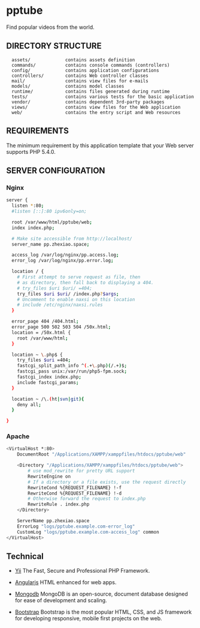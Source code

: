 pptube
================================

Find popular videos from the world.


DIRECTORY STRUCTURE
-------------------

      assets/             contains assets definition
      commands/           contains console commands (controllers)
      config/             contains application configurations
      controllers/        contains Web controller classes
      mail/               contains view files for e-mails
      models/             contains model classes
      runtime/            contains files generated during runtime
      tests/              contains various tests for the basic application
      vendor/             contains dependent 3rd-party packages
      views/              contains view files for the Web application
      web/                contains the entry script and Web resources



REQUIREMENTS
------------

The minimum requirement by this application template that your Web server supports PHP 5.4.0.

SERVER CONFIGURATION
-------------

### Nginx
```bash
server {
  listen *:80;
  #listen [::]:80 ipv6only=on;

  root /var/www/html/pptube/web;
  index index.php;

  # Make site accessible from http://localhost/
  server_name pp.zhexiao.space;

  access_log /var/log/nginx/pp.access.log;
  error_log /var/log/nginx/pp.error.log;

  location / {
    # First attempt to serve request as file, then
    # as directory, then fall back to displaying a 404.
    # try_files $uri $uri/ =404;
    try_files $uri $uri/ /index.php?$args;
    # Uncomment to enable naxsi on this location
    # include /etc/nginx/naxsi.rules
  } 

  error_page 404 /404.html;
  error_page 500 502 503 504 /50x.html;
  location = /50x.html {
    root /var/www/html;
  }

  location ~ \.php$ {
    try_files $uri =404;
    fastcgi_split_path_info ^(.+\.php)(/.+)$;
    fastcgi_pass unix:/var/run/php5-fpm.sock;
    fastcgi_index index.php;
    include fastcgi_params;
  }

  location ~ /\.(ht|svn|git){
    deny all;
  }

}
```

### Apache
```bash
<VirtualHost *:80>
    DocumentRoot "/Applications/XAMPP/xamppfiles/htdocs/pptube/web"

    <Directory "/Applications/XAMPP/xamppfiles/htdocs/pptube/web">
        # use mod_rewrite for pretty URL support
        RewriteEngine on
        # If a directory or a file exists, use the request directly
        RewriteCond %{REQUEST_FILENAME} !-f
        RewriteCond %{REQUEST_FILENAME} !-d
        # Otherwise forward the request to index.php
        RewriteRule . index.php
    </Directory>

    ServerName pp.zhexiao.space
    ErrorLog "logs/pptube.example.com-error_log"
    CustomLog "logs/pptube.example.com-access_log" common
</VirtualHost>
```

Technical
---------

- [Yii](http://www.yiiframework.com/) The Fast, Secure and Professional PHP Framework.

- [Angularjs](https://angularjs.org/) HTML enhanced for web apps.

- [Mongodb](http://www.mongodb.org/) MongoDB is an open-source, document database designed for ease of development and scaling.

- [Bootstrap](http://getbootstrap.com/) Bootstrap is the most popular HTML, CSS, and JS framework for developing responsive, mobile first projects on the web.

